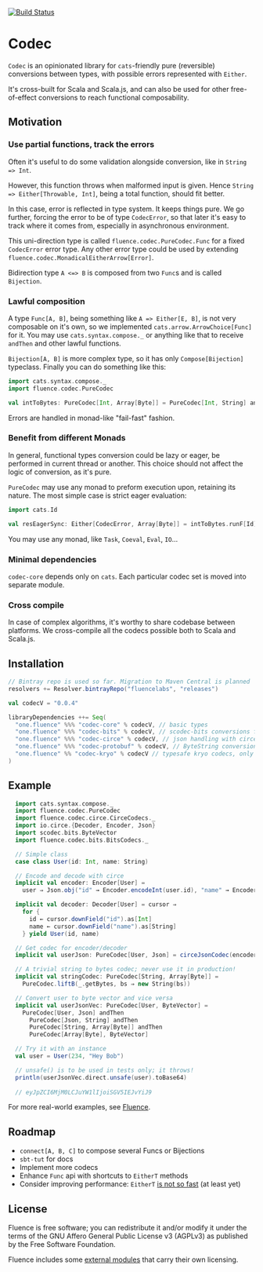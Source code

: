 [![Build Status](https://travis-ci.org/fluencelabs/codec.svg?branch=master)](https://travis-ci.org/fluencelabs/codec)

# Codec

`Codec` is an opinionated library for `cats`-friendly pure (reversible) conversions between types, with possible errors represented with `Either`.

It's cross-built for Scala and Scala.js, and can also be used for other free-of-effect conversions to reach functional composability.

## Motivation

### Use partial functions, track the errors

Often it's useful to do some validation alongside conversion, like in `String => Int`. 

However, this function throws when malformed input is given. Hence `String => Either[Throwable, Int]`, being a total function, should fit better.

In this case, error is reflected in type system. It keeps things pure. We go further, forcing the error to be of type `CodecError`, so that later it's easy to track where it comes from, especially in asynchronous environment.

This uni-direction type is called `fluence.codec.PureCodec.Func` for a fixed `CodecError` error type. Any other error type could be used by extending `fluence.codec.MonadicalEitherArrow[Error]`.

Bidirection type `A <=> B` is composed from two `Func`s and is called `Bijection`.

### Lawful composition

A type `Func[A, B]`, being something like `A => Either[E, B]`, is not very composable on it's own, so we implemented `cats.arrow.ArrowChoice[Func]` for it. You may use `cats.syntax.compose._` or anything like that to receive `andThen` and other lawful functions.

`Bijection[A, B]` is more complex type, so it has only `Compose[Bijection]` typeclass. Finally you can do something like this:

```scala
import cats.syntax.compose._
import fluence.codec.PureCodec

val intToBytes: PureCodec[Int, Array[Byte]] = PureCodec[Int, String] andThen PureCodec[String, Array[Byte]]
```

Errors are handled in monad-like "fail-fast" fashion.

### Benefit from different Monads

In general, functional types conversion could be lazy or eager, be performed in current thread or another. This choice should not affect the logic of conversion, as it's pure.

`PureCodec` may use any  monad to preform execution upon, retaining its nature. The most simple case is strict eager evaluation:

```scala
import cats.Id

val resEagerSync: Either[CodecError, Array[Byte]] = intToBytes.runF[Id](33)

```

You may use any monad, like `Task`, `Coeval`, `Eval`, `IO`...

### Minimal dependencies

`codec-core` depends only on `cats`. Each particular codec set is moved into separate module.

### Cross compile

In case of complex algorithms, it's worthy to share codebase between platforms. We cross-compile all the codecs possible both to Scala and Scala.js.

## Installation

```scala
// Bintray repo is used so far. Migration to Maven Central is planned
resolvers += Resolver.bintrayRepo("fluencelabs", "releases")

val codecV = "0.0.4"

libraryDependencies ++= Seq(
  "one.fluence" %%% "codec-core" % codecV, // basic types
  "one.fluence" %%% "codec-bits" % codecV, // scodec-bits conversions for ByteVector 
  "one.fluence" %%% "codec-circe" % codecV, // json handling with circe
  "one.fluence" %%% "codec-protobuf" % codecV, // ByteString conversions for both scala and scala.js
  "one.fluence" %% "codec-kryo" % codecV // typesafe kryo codecs, only for scala
)
```

## Example

```scala
  import cats.syntax.compose._
  import fluence.codec.PureCodec
  import fluence.codec.circe.CirceCodecs._
  import io.circe.{Decoder, Encoder, Json}
  import scodec.bits.ByteVector
  import fluence.codec.bits.BitsCodecs._

  // Simple class
  case class User(id: Int, name: String)

  // Encode and decode with circe
  implicit val encoder: Encoder[User] =
    user ⇒ Json.obj("id" → Encoder.encodeInt(user.id), "name" → Encoder.encodeString(user.name))

  implicit val decoder: Decoder[User] = cursor ⇒
    for {
      id ← cursor.downField("id").as[Int]
      name ← cursor.downField("name").as[String]
    } yield User(id, name)

  // Get codec for encoder/decoder
  implicit val userJson: PureCodec[User, Json] = circeJsonCodec(encoder, decoder)

  // A trivial string to bytes codec; never use it in production!
  implicit val stringCodec: PureCodec[String, Array[Byte]] =
    PureCodec.liftB(_.getBytes, bs ⇒ new String(bs))

  // Convert user to byte vector and vice versa
  implicit val userJsonVec: PureCodec[User, ByteVector] =
    PureCodec[User, Json] andThen
      PureCodec[Json, String] andThen
      PureCodec[String, Array[Byte]] andThen
      PureCodec[Array[Byte], ByteVector]

  // Try it with an instance
  val user = User(234, "Hey Bob")

  // unsafe() is to be used in tests only; it throws!
  println(userJsonVec.direct.unsafe(user).toBase64)
  
  // eyJpZCI6MjM0LCJuYW1lIjoiSGV5IEJvYiJ9
```

For more real-world examples, see [Fluence](https://github.com/fluencelabs/fluence).

## Roadmap

- `connect[A, B, C]` to compose several Funcs or Bijections
- `sbt-tut` for docs
- Implement more codecs
- Enhance `Func` api with shortcuts to `EitherT` methods
- Consider improving performance: `EitherT` [is not so fast](https://twitter.com/alexelcu/status/988031831357485056) (at least yet)

## License

Fluence is free software; you can redistribute it and/or modify it under the terms of the GNU Affero General Public License v3 (AGPLv3) as published by the Free Software Foundation.

Fluence includes some [external modules](https://github.com/fluencelabs/codec/blob/master/build.sbt) that carry their own licensing.
